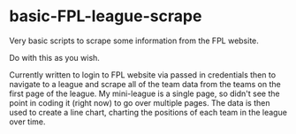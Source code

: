 # basic-FPL-league-scrape
Very basic scripts to scrape some information from the FPL website.

Do with this as you wish.  

Currently written to login to FPL website via passed in credentials then to navigate to a league and scrape all of the team data from the teams on the first page of the league.  My mini-league is a single page, so didn't see the point in coding it (right now) to go over multiple pages.  The data is then used to create a line chart, charting the positions of each team in the league over time.
